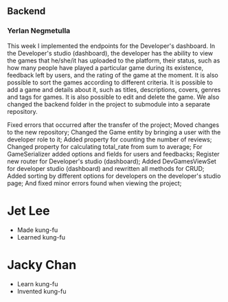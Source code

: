 
## Backend
### Yerlan Negmetulla

This week I implemented the endpoints for the Developer's dashboard. In the Developer's studio (dashboard), the developer has the ability to view the games that he/she/it has uploaded to the platform, their status, such as how many people have played a particular game during its existence, feedback left by users, and the rating of the game at the moment. It is also possible to sort the games according to different criteria. It is possible to add a game and details about it, such as titles, descriptions, covers, genres and tags for games. It is also possible to edit and delete the game. We also changed the backend folder in the project to submodule into a separate repository.

Fixed errors that occurred after the transfer of the project; Moved changes to the new repository; Changed the Game entity by bringing a user with the developer role to it; Added property for counting the number of reviews; Changed property for calculating total_rate from sum to average; For GameSerializer added options and fields for users and feedbacks; Register new router for Developer's studio (dashboard); Added DevGamesViewSet for developer studio (dashboard) and rewritten all methods for CRUD; Added sorting by different options for developers on the developer's studio page; And fixed minor errors found when viewing the project;


# Jet Lee
* Made kung-fu
* Learned kung-fu
# Jacky Chan
* Learn kung-fu
* Invented kung-fu